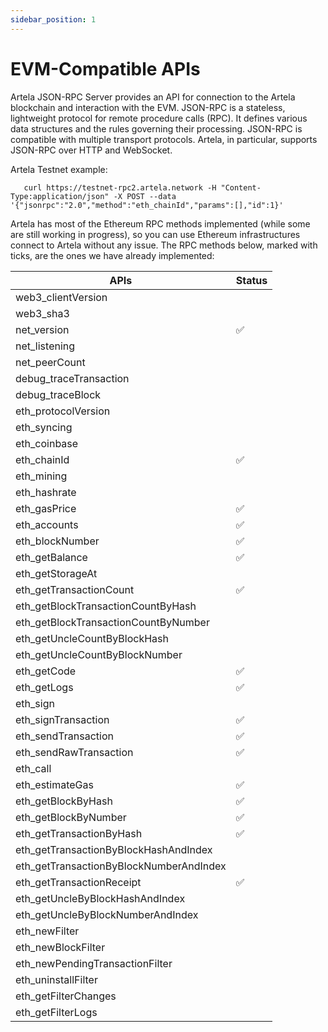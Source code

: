 ```yaml
---
sidebar_position: 1
---
```


# EVM-Compatible APIs

Artela JSON-RPC Server provides an API for connection to the Artela blockchain and interaction with the EVM. JSON-RPC is a stateless, lightweight protocol for remote procedure calls (RPC). It defines various data structures and the rules governing their processing. JSON-RPC is compatible with multiple transport protocols. Artela, in particular, supports JSON-RPC over HTTP and WebSocket.

Artela Testnet example:
```
   curl https://testnet-rpc2.artela.network -H "Content-Type:application/json" -X POST --data '{"jsonrpc":"2.0","method":"eth_chainId","params":[],"id":1}'
```

Artela has most of the Ethereum RPC methods implemented (while some are still working in progress), so you can use Ethereum infrastructures connect to Artela without any issue. The RPC methods below, marked with ticks, are the ones we have already implemented:

| APIs                                    | Status |
|-----------------------------------------|--------|
| web3_clientVersion                      |        |
| web3_sha3                               |        |
| net_version                             | ✅      |
| net_listening                           |        |
| net_peerCount                           |        |
| debug_traceTransaction                  |        |
| debug_traceBlock                        |        |
| eth_protocolVersion                     |        |
| eth_syncing                             |        |
| eth_coinbase                            |        |
| eth_chainId                             | ✅      |
| eth_mining                              |        |
| eth_hashrate                            |        |
| eth_gasPrice                            | ✅      |
| eth_accounts                            | ✅      |
| eth_blockNumber                         | ✅      |
| eth_getBalance                          | ✅      |
| eth_getStorageAt                        |        |
| eth_getTransactionCount                 | ✅      |
| eth_getBlockTransactionCountByHash      |        |
| eth_getBlockTransactionCountByNumber    |        |
| eth_getUncleCountByBlockHash            |        |
| eth_getUncleCountByBlockNumber          |        |
| eth_getCode                             | ✅      |
| eth_getLogs                             | ✅      |
| eth_sign                                |        |
| eth_signTransaction                     | ✅      |
| eth_sendTransaction                     | ✅      |
| eth_sendRawTransaction                  | ✅      |
| eth_call                                |        |
| eth_estimateGas                         | ✅      |
| eth_getBlockByHash                      | ✅      |
| eth_getBlockByNumber                    | ✅      |
| eth_getTransactionByHash                | ✅      |
| eth_getTransactionByBlockHashAndIndex   |        |
| eth_getTransactionByBlockNumberAndIndex |        |
| eth_getTransactionReceipt               | ✅      |
| eth_getUncleByBlockHashAndIndex         |        |
| eth_getUncleByBlockNumberAndIndex       |        |
| eth_newFilter                           |        |
| eth_newBlockFilter                      |        |
| eth_newPendingTransactionFilter         |        |
| eth_uninstallFilter                     |        |
| eth_getFilterChanges                    |        |
| eth_getFilterLogs                       |        |
